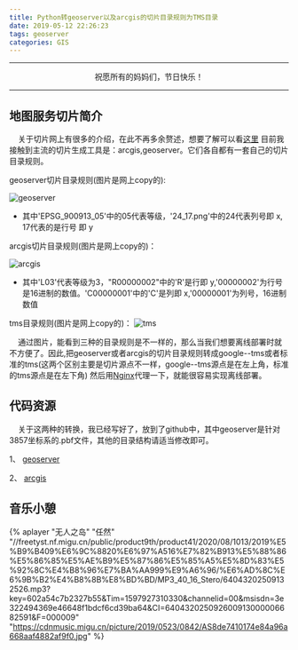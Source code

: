 ```yaml
---
title: Python转geoserver以及arcgis的切片目录规则为TMS目录
date: 2019-05-12 22:26:23
tags: geoserver
categories: GIS
---
```


***

<center>祝愿所有的妈妈们，节日快乐！</center>

***

## 地图服务切片简介
&nbsp;&nbsp;&nbsp;&nbsp;关于切片网上有很多的介绍，在此不再多余赘述，想要了解可以看<a
href="https://segmentfault.com/a/1190000011276788"
target="_blank">这里</a> 目前我接触到主流的切片生成工具是：arcgis,geoserver。它们各自都有一套自己的切片目录规则。
<!--more-->
geoserver切片目录规则(图片是网上copy的):

![geoserver](geoservertile.png)

- 其中'EPSG_900913_05'中的05代表等级，'24_17.png'中的24代表列号即 x, 17代表的是行号 即 y

 arcgis切片目录规则(图片是网上copy的)：

![arcgis](arcgisTile.png)

 - 其中'L03'代表等级为3，"R00000002"中的'R'是行即 y,'00000002'为行号是16进制的数值。'C00000001'中的'C'是列即 x,'00000001'为列号，16进制数值

tms目录规则(图片是网上copy的)：
![tms](tma.png)

&nbsp;&nbsp;&nbsp;&nbsp;通过图片，能看到三种的目录规则是不一样的，那么当我们想要离线部署时就不方便了。因此,把geoserver或者arcgis的切片目录规则转成google--tms或者标准的tms(这两个区别主要是切片源点不一样，google--tms源点是在左上角，标准的tms源点是在左下角)
然后用<a href='http://nginx.org/en/' target="_blank" />Nginx</a>代理一下，就能很容易实现离线部署。

## 代码资源

&nbsp;&nbsp;&nbsp;&nbsp;关于这两种的转换，我已经写好了，放到了github中，其中geoserver是针对3857坐标系的.pbf文件，其他的目录结构请适当修改即可。

1、 <a href="https://github.com/JerckyLY/geoserverToTMS" target="_blank">geoserver</a> 

2、 <a href="https://github.com/JerckyLY/arcgisToTMS"
target="_blank">arcgis</a>

## 音乐小憩
{% aplayer "无人之岛" "任然" "//freetyst.nf.migu.cn/public/product9th/product41/2020/08/1013/2019%E5%B9%B409%E6%9C%8820%E6%97%A516%E7%82%B913%E5%88%86%E5%86%85%E5%AE%B9%E5%87%86%E5%85%A5%E5%8D%83%E5%92%8C%E4%B8%96%E7%BA%AA999%E9%A6%96/%E6%AD%8C%E6%9B%B2%E4%B8%8B%E8%BD%BD/MP3_40_16_Stero/64043202509132526.mp3?key=602a54c7b2327b55&Tim=1597927310330&channelid=00&msisdn=3e322494369e46648f1bdcf6cd39ba64&CI=640432025092600913000006682591&F=000009" "https://cdnmusic.migu.cn/picture/2019/0523/0842/AS8de7410174e84a96a668aaf4882af9f0.jpg"  %}




